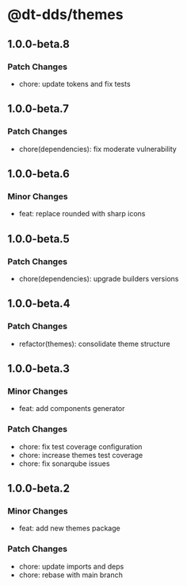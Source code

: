 # @dt-dds/themes

## 1.0.0-beta.8

### Patch Changes

- chore: update tokens and fix tests

## 1.0.0-beta.7

### Patch Changes

- chore(dependencies): fix moderate vulnerability

## 1.0.0-beta.6

### Minor Changes

- feat: replace rounded with sharp icons

## 1.0.0-beta.5

### Patch Changes

- chore(dependencies): upgrade builders versions

## 1.0.0-beta.4

### Patch Changes

- refactor(themes): consolidate theme structure

## 1.0.0-beta.3

### Minor Changes

- feat: add components generator

### Patch Changes

- chore: fix test coverage configuration
- chore: increase themes test coverage
- chore: fix sonarqube issues

## 1.0.0-beta.2

### Minor Changes

- feat: add new themes package

### Patch Changes

- chore: update imports and deps
- chore: rebase with main branch
